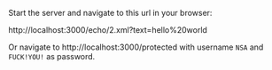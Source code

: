 Start the server and navigate to this url in your browser:

http://localhost:3000/echo/2.xml?text=hello%20world

Or navigate to 
http://localhost:3000/protected
with username ```NSA``` and ```FUCK!YOU!``` as password.